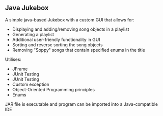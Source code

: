 ## Java Jukebox
A simple java-based Jukebox with a custom GUI that allows for:
 - Displaying and adding/removing song objects in a playlist
 - Generating a playlist
 - Additional user-friendly functionality in GUI
 - Sorting and reverse sorting the song objects
 - Removing "Soppy" songs that contain specified enums in the title

Utilises:
 - JFrame
 - JUnit Testing
 - JUnit Testing
 - Custom exception
 - Object-Oriented Programming principles
 - Enums

JAR file is executable and program can be imported into a Java-compatible IDE
